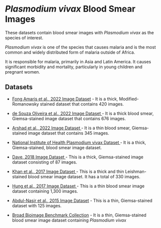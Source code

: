 # _Plasmodium vivax_ Blood Smear Images
These datasets contain blood smear images with _Plasmodium vivax_ as the species of interest.

_Plasmodium vivax_ is one of the species that causes malaria and is the most common and widely distributed form of malaria outside of Africa.

It is responsible for malaria, primarily in Asia and Latin America. It causes significant morbidity and mortality, particularly in young children and pregnant women.


## Datasets
+ [Fong Amaris et al., 2022 Image Dataset](https://itunuisewon.github.io/Malaria_Blood_Smear_Images/All_Datasets/Fong_Amaris_et_al.,_2022_Dataset.html)  - It is a thick, Modified-Romanowsky stained dataset that contains 420 images.
  
+ [de Souza Oliveira et al., 2022 Image Dataset ](https://itunuisewon.github.io/Malaria_Blood_Smear_Images/All_Datasets/de_Souza_Oliveira_et_al.,_2022_Dataset.html) - It is a thick blood smear, Giemsa-stained image dataset that contains 676 images.
  
+ [Arshad et al., 2022 Image Dataset ](https://itunuisewon.github.io/Malaria_Blood_Smear_Images/All_Datasets/Arshad_et_al.,_2022_Dataset.html) - It is a thin blood smear, Giemsa-stained image dataset that contains 345 images.
  
+ [National Institute of Health Plasmodium vivax Dataset ](https://itunuisewon.github.io/Malaria_Blood_Smear_Images/All_Datasets/NIH_Pv_Dataset.html) - It is a thick, Giemsa-stained, blood smear image dataset.
  
+ [Dave, 2018 Image Dataset ](https://itunuisewon.github.io/Malaria_Blood_Smear_Images/All_Datasets/Dave_2018_Dataset.html) - This is a thick, Giemsa-stained image dataset consisting of 87 images.
  
+ [Khan et al., 2017 Image Dataset ](https://itunuisewon.github.io/Malaria_Blood_Smear_Images/All_Datasets/Khan_et_al.,_2017_Dataset.html) - This is a thick and thin Leishman-stained blood smear image dataset. It has a total of 330 images.
  
+ [Hung et al., 2017 Image Dataset ](https://itunuisewon.github.io/Malaria_Blood_Smear_Images/All_Datasets/Hung_et_al.,_2017_Dataset.html) - This is a thin blood smear image dataset containing 1,300 images.
  
+ [Abdul-Nasir et al., 2015 Image Dataset](https://itunuisewon.github.io/Malaria_Blood_Smear_Images/All_Datasets/Abdul-Nasir_et_al.,_2015_Dataset.html) - This is a thin, Giemsa-stained dataset with 125 images.

+ [Broad Bioimage Benchmark Collection](https://itunuisewon.github.io/Malaria_Blood_Smear_Images/All_Datasets/BBBC.html) - It is a thin, Giemsa-stained blood smear image dataset containing _Plasmodium vivax_
